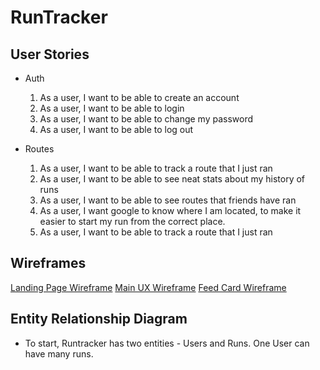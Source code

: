 # RunTracker

## User Stories

* Auth
  1.  As a user, I want to be able to create an account
  2.  As a user, I want to be able to login
  3.  As a user, I want to be able to change my password
  4.  As a user, I want to be able to log out

* Routes
  1.  As a user, I want to be able to track a route that I just ran
  2.  As a user, I want to be able to see neat stats about my history of runs
  3.  As a user, I want to be able to see routes that friends have ran
  4.  As a user, I want google to know where I am located, to make it easier to
    start my run from the correct place.
  5.  As a user, I want to be able to track a route that I just ran

## Wireframes

[Landing Page Wireframe](http://i.imgur.com/U7rJuzb.jpg)
[Main UX Wireframe](http://i.imgur.com/RKaltDO.jpg)
[Feed Card Wireframe](http://i.imgur.com/g4RYGAI.jpg)

## Entity Relationship Diagram

  * To start, Runtracker has two entities - Users and Runs.  One User can have many runs.
